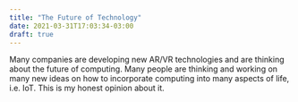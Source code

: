 ```yaml
---
title: "The Future of Technology"
date: 2021-03-31T17:03:34-03:00
draft: true
---
```


Many companies are developing new AR/VR technologies and are thinking about the future of computing.
Many people are thinking and working on many new ideas on how to incorporate computing into many aspects
of life, i.e. IoT.
This is my honest opinion about it.